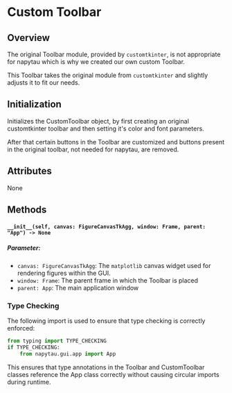 # Custom Toolbar

## Overview



The original Toolbar module, provided by `customtkinter`, is not appropriate 
for napytau which is why we created our own custom Toolbar.

This Toolbar takes the original module from `customtkinter` and slightly adjusts it
to fit our needs.

## Initialization

Initializes the CustomToolbar object, by first creating an original customtkinter
toolbar and then setting it's color and font parameters.

After that certain buttons in the Toolbar are customized and buttons
present in the original toolbar, not needed for napytau, are removed.


## Attributes
None

## Methods

#### `__init__(self, canvas: FigureCanvasTkAgg, window: Frame, parent: "App") -> None`

##### Parameter:
- `canvas: FigureCanvasTkAgg`:   The `matplotlib` canvas widget used for rendering figures within the GUI.
- `window: Frame`: The parent frame in which the Toolbar is placed
- `parent: App`: The main application window

### Type Checking
The following import is used to ensure that type checking is correctly enforced:

```python
from typing import TYPE_CHECKING
if TYPE_CHECKING:
    from napytau.gui.app import App
```


This ensures that type annotations in the Toolbar and CustomToolbar classes reference the App class correctly without causing circular imports during runtime.
